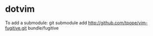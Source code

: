 dotvim
======

To add a submodule:
  git submodule add http://github.com/tpope/vim-fugitive.git bundle/fugitive

